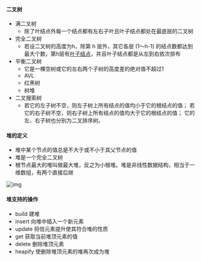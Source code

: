 #### 二叉树

- 满二叉树
  - 除了叶结点外每一个结点都有左右子叶且叶子结点都处在最底层的二叉树
- 完全二叉树
  - 若设二叉树的高度为h，除第 h 层外，其它各层 (1～h-1) 的结点数都达到最大个数，第h层有[叶子结点](https://baike.baidu.com/item/叶子结点)，并且叶子结点都是从左到右依次排布
- 平衡二叉树
  - 它是一棵空树或它的左右两个子树的高度差的绝对值不超过1
  - AVL
  - 红黑树
  - 树堆
- 二叉搜索树
  - 若它的左子树不空，则左子树上所有结点的值均小于它的根结点的值； 若它的右子树不空，则右子树上所有结点的值均大于它的根结点的值； 它的左、右子树也分别为二叉排序树。 

#### 堆的定义

- 堆中某个节点的值总是不大于或不小于其父节点的值
- 堆是一个完全二叉树
- 根节点最大的堆叫做最大堆，反之为小根堆。堆是非线性数据结构，相当于一维数组，有两个直接后继

![img](https://pic1.zhimg.com/80/v2-e7a99fda571a4294e9b2196d58f8e65c_hd.jpg)

#### 堆支持的操作
- build     建堆
- insert    向堆中插入一个新元素
- update    将信元素提升使其符合堆的性质
- get       获取当前堆顶元素的值
- delete    删除堆顶元素
- heapify   使删除堆顶元素的堆再次成为堆

